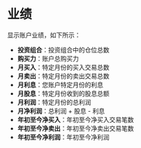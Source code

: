 # **业绩**

显示账户业绩，如下所示：
- **投资组合**：投资组合中的仓位总数
- **购买力**：账户总购买力
- **月买入**：特定月份的买入交易总数
- **月卖出**：特定月份的卖出交易总数
- **月利息**：您账户特定月份的利息
- **月股息**：特定月份收到的股息总额
- **月利润**：特定月份的总利润
- **月净利润**：总利润 + 股息 - 利息
- **年初至今净买入**：年初至今净买入交易笔数
- **年初至今净卖出**：年初至今净卖出交易笔数
- **年初至今净利润**：年初至今净利润

